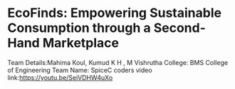 # EcoFinds: Empowering Sustainable Consumption through a Second-Hand Marketplace
Team Details:Mahima Koul, Kumud K H , M Vishrutha
College: BMS College of Engineering
Team Name: SpiceC coders
video link:https://youtu.be/SeiVDHW4uXo
